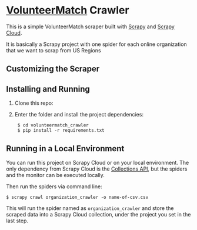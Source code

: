 [VolunteerMatch](https://www.volunteermatch.org) Crawler
=========================================================

This is a simple VolunteerMatch scraper built with [Scrapy](https://github.com/scrapy/scrapy)
and [Scrapy Cloud](https://scrapinghub.com/scrapy-cloud).

It is basically a Scrapy project with one spider for each online organization that we want to scrap  from US Regions



## Customizing the Scraper


## Installing and Running

1. Clone this repo:


2. Enter the folder and install the project dependencies:

        $ cd volunteermatch_crawler
        $ pip install -r requirements.txt

## Running in a Local Environment

You can run this project on Scrapy Cloud or on your local environment. The only dependency
from Scrapy Cloud is the [Collections API](https://doc.scrapinghub.com/api/collections.html),
but the spiders and the monitor can be executed locally.


Then run the spiders via command line:

    $ scrapy crawl organization_crawler -o name-of-csv.csv

This will run the spider named as `organization_crawler` and store the scraped data into
a Scrapy Cloud collection, under the project you set in the last step.

